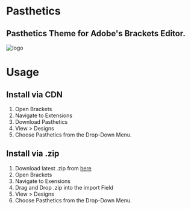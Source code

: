 # Pasthetics
## Pasthetics Theme for Adobe's Brackets Editor.
![logo](https://github.com/pvlm-txt/pasthetics/blob/master/img/preview.png)
# Usage
## Install via CDN
1.  Open Brackets
2.  Navigate to Extensions
3.  Download Pasthetics
4.  View > Designs
5.  Choose Pasthetics from the Drop-Down Menu.

## Install via .zip
1.  Download latest .zip from [here](https://github.com/pvlm-txt/pasthetics/releases/latest)
2.  Open Brackets
3.  Navigate to Exensions
4.  Drag and Drop .zip into the import Field
5.  View > Designs
6.  Choose Pasthetics from the Drop-Down Menu.
